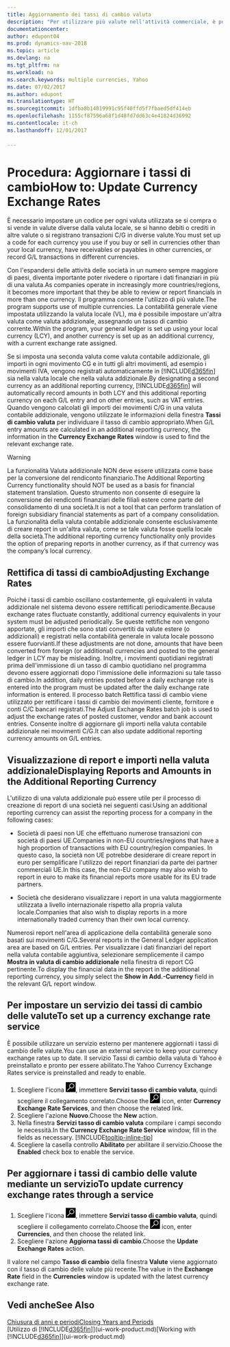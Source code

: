```yaml
---
title: Aggiornamento dei tassi di cambio valuta
description: "Per utilizzare più valute nell'attività commerciale, è possibile impostare un codice per ogni valuta e utilizzare un servizio di conversione esterno, ad esempio Yahoo."
documentationcenter: 
author: edupont04
ms.prod: dynamics-nav-2018
ms.topic: article
ms.devlang: na
ms.tgt_pltfrm: na
ms.workload: na
ms.search.keywords: multiple currencies, Yahoo
ms.date: 07/02/2017
ms.author: edupont
ms.translationtype: HT
ms.sourcegitcommit: 1dfba8b14019991c95f40ffd5f7fbaed5df414eb
ms.openlocfilehash: 1155cf87596a68f1d48fd7dd63c4e41824d36992
ms.contentlocale: it-ch
ms.lasthandoff: 12/01/2017

---
```

# <a name="how-to-update-currency-exchange-rates"></a><span data-ttu-id="38fb7-103">Procedura: Aggiornare i tassi di cambio</span><span class="sxs-lookup"><span data-stu-id="38fb7-103">How to: Update Currency Exchange Rates</span></span>
<span data-ttu-id="38fb7-104">È necessario impostare un codice per ogni valuta utilizzata se si compra o si vende in valute diverse dalla valuta locale, se si hanno debiti o crediti in altre valute o si registrano transazioni C/G in diverse valute.</span><span class="sxs-lookup"><span data-stu-id="38fb7-104">You must set up a code for each currency you use if you buy or sell in currencies other than your local currency, have receivables or payables in other currencies, or record G/L transactions in different currencies.</span></span>  

<span data-ttu-id="38fb7-105">Con l'espandersi delle attività delle società in un numero sempre maggiore di paesi, diventa importante poter rivedere o riportare i dati finanziari in più di una valuta.</span><span class="sxs-lookup"><span data-stu-id="38fb7-105">As companies operate in increasingly more countries/regions, it becomes more important that they be able to review or report financials in more than one currency.</span></span> <span data-ttu-id="38fb7-106">Il programma consente l'utilizzo di più valute.</span><span class="sxs-lookup"><span data-stu-id="38fb7-106">The program supports use of multiple currencies.</span></span> <span data-ttu-id="38fb7-107">La contabilità generale viene impostata utilizzando la valuta locale (VL), ma è possibile impostare un'altra valuta come valuta addizionale, assegnando un tasso di cambio corrente.</span><span class="sxs-lookup"><span data-stu-id="38fb7-107">Within the program, your general ledger is set up using your local currency (LCY), and another currency is set up as an additional currency, with a current exchange rate assigned.</span></span>  

 <span data-ttu-id="38fb7-108">Se si imposta una seconda valuta come valuta contabile addizionale, gli importi in ogni movimento CG e in tutti gli altri movimenti, ad esempio i movimenti IVA, vengono registrati automaticamente in [!INCLUDE[d365fin](includes/d365fin_md.md)] sia nella valuta locale che nella valuta addizionale.</span><span class="sxs-lookup"><span data-stu-id="38fb7-108">By designating a second currency as an additional reporting currency, [!INCLUDE[d365fin](includes/d365fin_md.md)] will automatically record amounts in both LCY and this additional reporting currency on each G/L entry and on other entries, such as VAT entries.</span></span> <span data-ttu-id="38fb7-109">Quando vengono calcolati gli importi dei movimenti C/G in una valuta contabile addizionale, vengono utilizzate le informazioni della finestra **Tassi di cambio valuta** per individuare il tasso di cambio appropriato.</span><span class="sxs-lookup"><span data-stu-id="38fb7-109">When G/L entry amounts are calculated in an additional reporting currency, the information in the **Currency Exchange Rates** window is used to find the relevant exchange rate.</span></span>  

> [!WARNING]  
>  <span data-ttu-id="38fb7-110">La funzionalità Valuta addizionale NON deve essere utilizzata come base per la conversione del rendiconto finanziario.</span><span class="sxs-lookup"><span data-stu-id="38fb7-110">The Additional Reporting Currency functionality should NOT be used as a basis for financial statement translation.</span></span> <span data-ttu-id="38fb7-111">Questo strumento non consente di eseguire la conversione dei rendiconti finanziari delle filiali estere come parte del consolidamento di una società.</span><span class="sxs-lookup"><span data-stu-id="38fb7-111">It is not a tool that can perform translation of foreign subsidiary financial statements as part of a company consolidation.</span></span> <span data-ttu-id="38fb7-112">La funzionalità della valuta contabile addizionale consente esclusivamente di creare report in un'altra valuta, come se tale valuta fosse quella locale della società.</span><span class="sxs-lookup"><span data-stu-id="38fb7-112">The additional reporting currency functionality only provides the option of preparing reports in another currency, as if that currency was the company’s local currency.</span></span>

## <a name="adjusting-exchange-rates"></a><span data-ttu-id="38fb7-113">Rettifica di tassi di cambio</span><span class="sxs-lookup"><span data-stu-id="38fb7-113">Adjusting Exchange Rates</span></span>  
<span data-ttu-id="38fb7-114">Poiché i tassi di cambio oscillano costantemente, gli equivalenti in valuta addizionale nel sistema devono essere rettificati periodicamente.</span><span class="sxs-lookup"><span data-stu-id="38fb7-114">Because exchange rates fluctuate constantly, additional currency equivalents in your system must be adjusted periodically.</span></span> <span data-ttu-id="38fb7-115">Se queste rettifiche non vengono apportate, gli importi che sono stati convertiti da valute estere (o addizionali) e registrati nella contabilità generale in valuta locale possono essere fuorvianti.</span><span class="sxs-lookup"><span data-stu-id="38fb7-115">If these adjustments are not done, amounts that have been converted from foreign (or additional) currencies and posted to the general ledger in LCY may be misleading.</span></span> <span data-ttu-id="38fb7-116">Inoltre, i movimenti quotidiani registrati prima dell'immissione di un tasso di cambio quotidiano nel programma devono essere aggiornati dopo l'immissione delle informazioni su tale tasso di cambio.</span><span class="sxs-lookup"><span data-stu-id="38fb7-116">In addition, daily entries posted before a daily exchange rate is entered into the program must be updated after the daily exchange rate information is entered.</span></span> <span data-ttu-id="38fb7-117">Il processo batch Rettifica tassi di cambio viene utilizzato per rettificare i tassi di cambio dei movimenti cliente, fornitore e conti C/C bancari registrati.</span><span class="sxs-lookup"><span data-stu-id="38fb7-117">The Adjust Exchange Rates batch job is used to adjust the exchange rates of posted customer, vendor and bank account entries.</span></span> <span data-ttu-id="38fb7-118">Consente inoltre di aggiornare gli importi nella valuta contabile addizionale nei movimenti C/G.</span><span class="sxs-lookup"><span data-stu-id="38fb7-118">It can also update additional reporting currency amounts on G/L entries.</span></span>  

## <a name="displaying-reports-and-amounts-in-the-additional-reporting-currency"></a><span data-ttu-id="38fb7-119">Visualizzazione di report e importi nella valuta addizionale</span><span class="sxs-lookup"><span data-stu-id="38fb7-119">Displaying Reports and Amounts in the Additional Reporting Currency</span></span>  
<span data-ttu-id="38fb7-120">L'utilizzo di una valuta addizionale può essere utile per il processo di creazione di report di una società nei seguenti casi:</span><span class="sxs-lookup"><span data-stu-id="38fb7-120">Using an additional reporting currency can assist the reporting process for a company in the following cases:</span></span>  

- <span data-ttu-id="38fb7-121">Società di paesi non UE che effettuano numerose transazioni con società di paesi UE.</span><span class="sxs-lookup"><span data-stu-id="38fb7-121">Companies in non-EU countries/regions that have a high proportion of transactions with EU country/region companies.</span></span> <span data-ttu-id="38fb7-122">In questo caso, la società non UE potrebbe desiderare di creare report in euro per semplificare l'utilizzo dei report finanziari da parte dei partner commerciali UE.</span><span class="sxs-lookup"><span data-stu-id="38fb7-122">In this case, the non-EU company may also wish to report in euro to make its financial reports more usable for its EU trade partners.</span></span>  

- <span data-ttu-id="38fb7-123">Società che desiderano visualizzare i report in una valuta maggiormente utilizzata a livello internazionale rispetto alla propria valuta locale.</span><span class="sxs-lookup"><span data-stu-id="38fb7-123">Companies that also wish to display reports in a more internationally traded currency than their own local currency.</span></span>  

<span data-ttu-id="38fb7-124">Numerosi report nell'area di applicazione della contabilità generale sono basati sui movimenti C/G.</span><span class="sxs-lookup"><span data-stu-id="38fb7-124">Several reports in the General Ledger application area are based on G/L entries.</span></span> <span data-ttu-id="38fb7-125">Per visualizzare i dati finanziari del report nella valuta contabile aggiuntiva, selezionare semplicemente il campo **Mostra in valuta di cambio addizionale** nella finestra di report CG pertinente.</span><span class="sxs-lookup"><span data-stu-id="38fb7-125">To display the financial data in the report in the additional reporting currency, you simply select the **Show in Add.-Currency** field in the relevant G/L report window.</span></span>  

## <a name="to-set-up-a-currency-exchange-rate-service"></a><span data-ttu-id="38fb7-126">Per impostare un servizio dei tassi di cambio delle valute</span><span class="sxs-lookup"><span data-stu-id="38fb7-126">To set up a currency exchange rate service</span></span>
<span data-ttu-id="38fb7-127">È possibile utilizzare un servizio esterno per mantenere aggiornati i tassi di cambio delle valute.</span><span class="sxs-lookup"><span data-stu-id="38fb7-127">You can use an external service to keep your currency exchange rates up to date.</span></span> <span data-ttu-id="38fb7-128">Il servizio Tassi di cambio della valuta di Yahoo è preinstallato e pronto per essere abilitato.</span><span class="sxs-lookup"><span data-stu-id="38fb7-128">The Yahoo Currency Exchange Rates service is preinstalled and ready to enable.</span></span>

1. <span data-ttu-id="38fb7-129">Scegliere l'icona ![Cerca pagina o report](media/ui-search/search_small.png "icona Cerca pagina o report"), immettere **Servizi tasso di cambio valuta**, quindi scegliere il collegamento correlato.</span><span class="sxs-lookup"><span data-stu-id="38fb7-129">Choose the ![Search for Page or Report](media/ui-search/search_small.png "Search for Page or Report icon") icon, enter **Currency Exchange Rate Services**, and then choose the related link.</span></span>
2. <span data-ttu-id="38fb7-130">Scegliere l'azione **Nuovo**.</span><span class="sxs-lookup"><span data-stu-id="38fb7-130">Choose the **New** action.</span></span>
3. <span data-ttu-id="38fb7-131">Nella finestra **Servizi tasso di cambio valuta** compilare i campi secondo le necessità.</span><span class="sxs-lookup"><span data-stu-id="38fb7-131">In the **Currency Exchange Rate Service** window, fill in the fields as necessary.</span></span> [!INCLUDE[tooltip-inline-tip](includes/tooltip-inline-tip_md.md)]
4. <span data-ttu-id="38fb7-132">Scegliere la casella controllo **Abilitato** per abilitare il servizio.</span><span class="sxs-lookup"><span data-stu-id="38fb7-132">Choose the **Enabled** check box to enable the service.</span></span>

## <a name="to-update-currency-exchange-rates-through-a-service"></a><span data-ttu-id="38fb7-133">Per aggiornare i tassi di cambio delle valute mediante un servizio</span><span class="sxs-lookup"><span data-stu-id="38fb7-133">To update currency exchange rates through a service</span></span>
1. <span data-ttu-id="38fb7-134">Scegliere l'icona ![Cerca pagina o report](media/ui-search/search_small.png "icona Cerca pagina o report"), immettere **Servizi tasso di cambio valuta**, quindi scegliere il collegamento correlato.</span><span class="sxs-lookup"><span data-stu-id="38fb7-134">Choose the ![Search for Page or Report](media/ui-search/search_small.png "Search for Page or Report icon") icon, enter **Currencies**, and then choose the related link.</span></span>
2. <span data-ttu-id="38fb7-135">Scegliere l'azione **Aggiorna tassi di cambio**.</span><span class="sxs-lookup"><span data-stu-id="38fb7-135">Choose the **Update Exchange Rates** action.</span></span>

<span data-ttu-id="38fb7-136">Il valore nel campo **Tasso di cambio** della finestra **Valute** viene aggiornato con il tasso di cambio delle valute più recente.</span><span class="sxs-lookup"><span data-stu-id="38fb7-136">The value in the **Exchange Rate** field in the **Currencies** window is updated with the latest currency exchange rate.</span></span>

## <a name="see-also"></a><span data-ttu-id="38fb7-137">Vedi anche</span><span class="sxs-lookup"><span data-stu-id="38fb7-137">See Also</span></span>
[<span data-ttu-id="38fb7-138">Chiusura di anni e periodi</span><span class="sxs-lookup"><span data-stu-id="38fb7-138">Closing Years and Periods</span></span>](year-close-years-periods.md)  
<span data-ttu-id="38fb7-139">[Utilizzo di [!INCLUDE[d365fin](includes/d365fin_md.md)]](ui-work-product.md)</span><span class="sxs-lookup"><span data-stu-id="38fb7-139">[Working with [!INCLUDE[d365fin](includes/d365fin_md.md)]](ui-work-product.md)</span></span>

